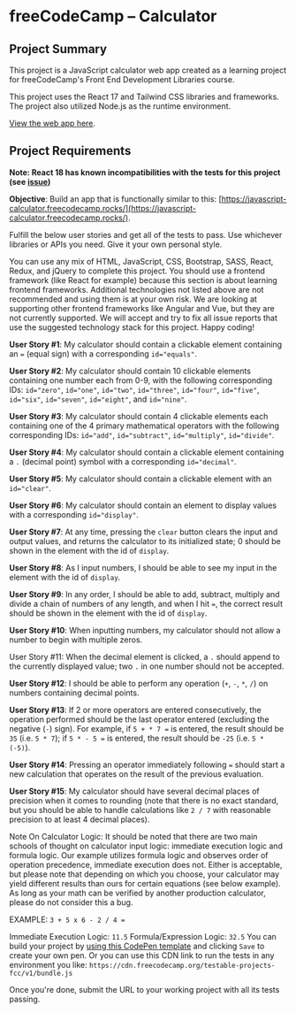 # freeCodeCamp – Calculator

## Project Summary
This project is a JavaScript calculator web app created as a learning project for freeCodeCamp's Front End Development Libraries course. 

This project uses the React 17 and Tailwind CSS libraries and frameworks. The project also utilized Node.js as the runtime environment.

[View the web app here](https://tech-gubbins.github.io/fcc-calculator).

## Project Requirements

**Note: React 18 has known incompatibilities with the tests for this project (see [issue](https://github.com/freeCodeCamp/freeCodeCamp/issues/45922))**

**Objective**: Build an app that is functionally similar to this: [https://javascript-calculator.freecodecamp.rocks/](https://javascript-calculator.freecodecamp.rocks/).

Fulfill the below user stories and get all of the tests to pass. Use whichever libraries or APIs you need. Give it your own personal style.

You can use any mix of HTML, JavaScript, CSS, Bootstrap, SASS, React, Redux, and jQuery to complete this project. You should use a frontend framework (like React for example) because this section is about learning frontend frameworks. Additional technologies not listed above are not recommended and using them is at your own risk. We are looking at supporting other frontend frameworks like Angular and Vue, but they are not currently supported. We will accept and try to fix all issue reports that use the suggested technology stack for this project. Happy coding!

**User Story #1**: My calculator should contain a clickable element containing an ```=``` (equal sign) with a corresponding ```id="equals"```.

**User Story #2**: My calculator should contain 10 clickable elements containing one number each from 0-9, with the following corresponding IDs: ```id="zero"```, ```id="one"```, ```id="two"```, ```id="three"```, ```id="four"```, ```id="five"```, ```id="six"```, ```id="seven"```, ```id="eight"```, and ```id="nine"```.

**User Story #3**: My calculator should contain 4 clickable elements each containing one of the 4 primary mathematical operators with the following corresponding IDs: ```id="add"```, ```id="subtract"```, ```id="multiply"```, ```id="divide"```.

**User Story #4**: My calculator should contain a clickable element containing a ```.``` (decimal point) symbol with a corresponding ```id="decimal"```.

**User Story #5**: My calculator should contain a clickable element with an ```id="clear"```.

**User Story #6**: My calculator should contain an element to display values with a corresponding ```id="display"```.

**User Story #7**: At any time, pressing the ```clear``` button clears the input and output values, and returns the calculator to its initialized state; 0 should be shown in the element with the id of ```display```.

**User Story #8**: As I input numbers, I should be able to see my input in the element with the id of ```display```.

**User Story #9**: In any order, I should be able to add, subtract, multiply and divide a chain of numbers of any length, and when I hit ```=```, the correct result should be shown in the element with the id of ```display```.

**User Story #10**: When inputting numbers, my calculator should not allow a number to begin with multiple zeros.

User Story #11: When the decimal element is clicked, a ```.``` should append to the currently displayed value; two ```.``` in one number should not be accepted.

**User Story #12**: I should be able to perform any operation (```+```, ```-```, ```*```, ```/```) on numbers containing decimal points.

**User Story #13**: If 2 or more operators are entered consecutively, the operation performed should be the last operator entered (excluding the negative (```-```) sign). For example, if ```5 + * 7 =``` is entered, the result should be ```35``` (i.e. ```5 * 7```); if ```5 * - 5 =``` is entered, the result should be ```-25``` (i.e. ```5 * (-5)```).

**User Story #14**: Pressing an operator immediately following ```=``` should start a new calculation that operates on the result of the previous evaluation.

**User Story #15**: My calculator should have several decimal places of precision when it comes to rounding (note that there is no exact standard, but you should be able to handle calculations like ```2 / 7``` with reasonable precision to at least 4 decimal places).

Note On Calculator Logic: It should be noted that there are two main schools of thought on calculator input logic: immediate execution logic and formula logic. Our example utilizes formula logic and observes order of operation precedence, immediate execution does not. Either is acceptable, but please note that depending on which you choose, your calculator may yield different results than ours for certain equations (see below example). As long as your math can be verified by another production calculator, please do not consider this a bug.

EXAMPLE: ```3 + 5 x 6 - 2 / 4 =```

Immediate Execution Logic: ```11.5```
Formula/Expression Logic: ```32.5```
You can build your project by [using this CodePen template](https://codepen.io/pen?template=MJjpwO) and clicking ```Save``` to create your own pen. Or you can use this CDN link to run the tests in any environment you like: ```https://cdn.freecodecamp.org/testable-projects-fcc/v1/bundle.js```

Once you're done, submit the URL to your working project with all its tests passing.